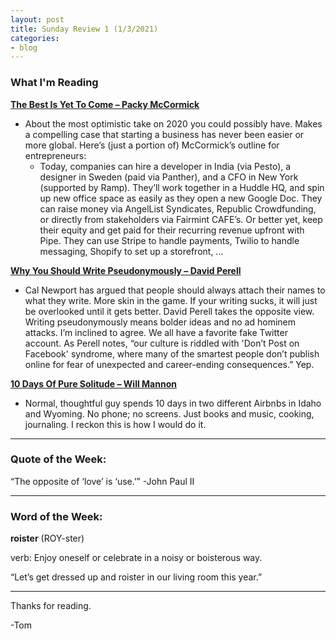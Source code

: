 ```yaml
---
layout: post
title: Sunday Review 1 (1/3/2021)
categories:
- blog
--- 
```


### What I'm Reading

<b>[The Best Is Yet To Come – Packy McCormick](https://click.convertkit-mail2.com/qduz7zpovkh7hw0o9vhl/m2h7h5hog43083fm/aHR0cHM6Ly9ub3Rib3Jpbmcuc3Vic3RhY2suY29tL3AvdGhlLWJlc3QtaXMteWV0LXRvLWNvbWU=)</b>
* About the most optimistic take on 2020 you could possibly have. Makes a compelling case that starting a business has never been easier or more global. Here’s (just a portion of) McCormick’s outline for entrepreneurs:
   * Today, companies can hire a developer in India (via Pesto), a designer in Sweden (paid via Panther), and a CFO in New York (supported by Ramp). They’ll work together in a Huddle HQ, and spin up new office space as easily as they open a new Google Doc. They can raise money via AngelList Syndicates, Republic Crowdfunding, or directly from stakeholders via Fairmint CAFE’s. Or better yet, keep their equity and get paid for their recurring revenue upfront with Pipe. They can use Stripe to handle payments, Twilio to handle messaging, Shopify to set up a storefront, ...

<b>[Why You Should Write Pseudonymously – David Perell](https://click.convertkit-mail2.com/qduz7zpovkh7hw0o9vhl/7qh7h8h0kn9p93hz/aHR0cHM6Ly9wZXJlbGwuY29tL2Vzc2F5L3doeS15b3Utc2hvdWxkLXdyaXRlLXBzZXVkb255bW91c2x5Lw==)</b>
* Cal Newport has argued that people should always attach their names to what they write. More skin in the game. If your writing sucks, it will just be overlooked until it gets better. David Perell takes the opposite view. Writing pseudonymously means bolder ideas and no ad hominem attacks. I’m inclined to agree. We all have a favorite fake Twitter account. As Perell notes, “our culture is riddled with 'Don’t Post on Facebook' syndrome, where many of the smartest people don’t publish online for fear of unexpected and career-ending consequences.” Yep.

<b>[10 Days Of Pure Solitude – Will Mannon](https://click.convertkit-mail2.com/qduz7zpovkh7hw0o9vhl/z2hghnho4lerencp/aHR0cHM6Ly93d3cud2lsbC1tYW5ub24uY29tL2Vzc2F5cy8xMC1kYXlzLW9mLXB1cmUtc29saXR1ZGU=)</b>
* Normal, thoughtful guy spends 10 days in two different Airbnbs in Idaho and Wyoming. No phone; no screens. Just books and music, cooking, journaling. I reckon this is how I would do it.

---

### Quote of the Week:

“The opposite of ‘love’ is ‘use.’” -John Paul II

---

### Word of the Week:

<b>roister</b> (ROY-ster)

verb: Enjoy oneself or celebrate in a noisy or boisterous way.

“Let’s get dressed up and roister in our living room this year.”

---

Thanks for reading.

-Tom



